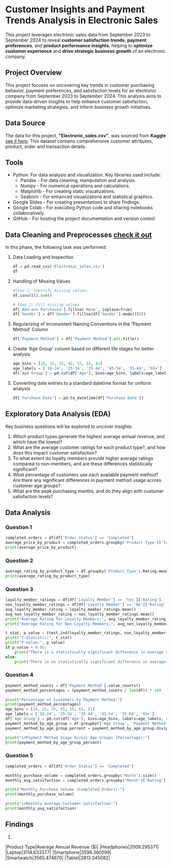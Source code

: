 # Customer Insights and Payment Trends Analysis in Electronic Sales

This project leverages electronic sales data from September 2023 to September 2024 to reveal **customer satisfaction trends**, **payment preferences**, and **product performance insights**, helping to **optimize customer experience** and **drive strategic business growth** of an electronic company.

## Project Overview

This project focuses on uncovering key trends in customer purchasing behavior, payment preferences, and satisfaction levels for an electronic company from September 2023 to September 2024. This analysis aims to provide data-driven insights to help enhance customer satisfaction, optimize marketing strategies, and inform business growth initiatives.

## Data Source

The data for this project, **"Electronic_sales.csv"**, was sourced from **Kaggle** [see it here](https://www.kaggle.com/datasets/cameronseamons/electronic-sales-sep2023-sep2024). 
This dataset contains comprehensive customer attributes, product, order and transaction details.

## Tools
- Python: For data analysis and visualization.
      Key libraries used include:
    - Pandas - For data cleaning, manipulation and analysis.
    - Numpy -  For numerical operations and calculations.
    - Matplotlib - For creating static visualizations.
    - Seaborn - For enhanced visualizations and statistical graphics.
- Google Slides -  For creating presentations to share findings.
- Google Colab - For executing Python code and sharing notebooks collaboratively.
- GitHub - For hosting the project documentation and version control

## Data Cleaning and Preprocesses [check it out](https://colab.research.google.com/drive/1Rk3fFlJWbC0tKCgyFpSJwqOTqGoGVxXs?usp=sharing)
In this phase, the following task was performed:
1. Data Loading and Inspection
   ```python
   df = pd.read_csv('Electronic_sales.csv')
   df
   ```
2. Handling of  Missing Values
   ```python
   #Step 1: Identify missing values.
   df.isnull().sum()

   # Step 2: Fill missing values
   df['Add-ons Purchased'].fillna('None', inplace=True)
   df['Gender'] = df['Gender'].fillna(df['Gender'].mode()[0])
   ```
3. Regularizing of Inconsistent Naming Conventions in the 'Payment Method' Column
   ```python
   df['Payment Method'] = df['Payment Method'].str.title()
   ```
   
4. Create 'Age Group' column based on different life stages for better analysis
   ```python
   age_bins = [18, 25, 35, 45, 55, 65, 81]
   age_labels = ['18-24', '25-34', '35-44', '45-54', '55-64', '65+']
   df['Age Group'] = pd.cut(df['Age'], bins=age_bins, labels=age_labels, right=False)
   ```
   
5. Converting date entries to a standard datetime format for uniform analysis
   ```python
   df['Purchase Date'] = pd.to_datetime(df['Purchase Date'])
   ```

## Exploratory Data Analysis (EDA)
Key business questions will be explored to uncover insights:
1. Which product types generate the highest average annual revenue, and which have the lowest?
2. What are the average customer ratings for each product type?, and how does this impact customer satisfaction?
3. To what extent do loyalty members provide higher average ratings compared to non-members, and are these differences statistically significant?
4. What percentage of customers use each available payment method? Are there any significant differences in payment method usage across customer age groups?
5. What are the peak purchasing months, and do they align with customer satisfaction levels?

## Data Analysis
### Question 1

```python
completed_orders = df[df['Order Status'] == 'Completed']
average_price_by_product = completed_orders.groupby('Product Type')['Total Price'].mean()
print(average_price_by_product)
```
### Question 2

```python
average_rating_by_product_type = df.groupby('Product Type').Rating.mean()
print(average_rating_by_product_type)
```
### Question 3

```python
loyalty_member_ratings = df[df['Loyalty Member'] == 'Yes']['Rating']
non_loyalty_member_ratings = df[df['Loyalty Member'] == 'No']['Rating']
avg_loyalty_member_rating = loyalty_member_ratings.mean()
avg_non_loyalty_member_rating = non_loyalty_member_ratings.mean()
print("Average Rating for Loyalty Members:", avg_loyalty_member_rating)
print("Average Rating for Non-Loyalty Members:", avg_non_loyalty_member_rating)

t_stat, p_value = ttest_ind(loyalty_member_ratings, non_loyalty_member_ratings, equal_var=False)
print("T-Statistic:", t_stat)
print("P-Value:", p_value)
if p_value < 0.05:
    print("There is a statistically significant difference in average ratings between loyalty members and non-members.")
else:
    print("There is no statistically significant difference in average ratings between loyalty members and non-members.")
```
### Question 4

```python
payment_method_counts = df['Payment Method'].value_counts()
payment_method_percentages = (payment_method_counts / len(df)) * 100

print("Percentage of Customers by Payment Method:")
print(payment_method_percentages)
age_bins = [18, 25, 35, 45, 55, 65, 81]
age_labels = ['18-24', '25-34', '35-44', '45-54', '55-64', '65+']
df['Age Group'] = pd.cut(df['Age'], bins=age_bins, labels=age_labels, right=False)
payment_method_by_age_group = df.groupby(['Age Group', 'Payment Method']).size().unstack().fillna(0)
payment_method_by_age_group_percent = payment_method_by_age_group.div(payment_method_by_age_group.sum(axis=1), axis=0) * 100

print("\nPayment Method Usage Across Age Groups (Percentage):")
print(payment_method_by_age_group_percent)
```
### Question 5

```python
completed_orders = df[df['Order Status'] == 'Completed']

monthly_purchase_volume = completed_orders.groupby('Month').size()
monthly_avg_satisfaction = completed_orders.groupby('Month')['Rating'].mean()

print("Monthly Purchase Volume (Completed Orders):")
print(monthly_purchase_volume)

print("\nMonthly Average Customer Satisfaction:")
print(monthly_avg_satisfaction)
```
## Findings
1.
|Product Type|Average Annual Revenue ($)|
|Headphones|2009.295371|
|Laptop|3114.633377|
|Smartphone|3598.360599|
|Smartwatch|3565.474670|
|Tablet|2813.345082|
